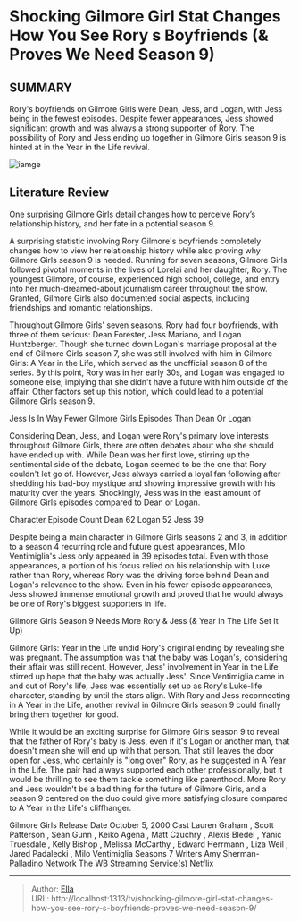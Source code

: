 # Shocking Gilmore Girl Stat Changes How You See Rory s Boyfriends (&amp; Proves We Need Season 9)


## SUMMARY 



  Rory&#39;s boyfriends on Gilmore Girls were Dean, Jess, and Logan, with Jess being in the fewest episodes.   Despite fewer appearances, Jess showed significant growth and was always a strong supporter of Rory.   The possibility of Rory and Jess ending up together in Gilmore Girls season 9 is hinted at in the Year in the Life revival.  

![iamge](https://static1.srcdn.com/wordpress/wp-content/uploads/2023/12/shocking-gilmore-girl-stat-changes-how-you-see-rory-s-boyfriends-proves-we-need-season-9.jpg)

## Literature Review
One surprising Gilmore Girls detail changes how to perceive Rory’s relationship history, and her fate in a potential season 9.




A surprising statistic involving Rory Gilmore&#39;s boyfriends completely changes how to view her relationship history while also proving why Gilmore Girls season 9 is needed. Running for seven seasons, Gilmore Girls followed pivotal moments in the lives of Lorelai and her daughter, Rory. The youngest Gilmore, of course, experienced high school, college, and entry into her much-dreamed-about journalism career throughout the show. Granted, Gilmore Girls also documented social aspects, including friendships and romantic relationships.




Throughout Gilmore Girls&#39; seven seasons, Rory had four boyfriends, with three of them serious: Dean Forester, Jess Mariano, and Logan Huntzberger. Though she turned down Logan&#39;s marriage proposal at the end of Gilmore Girls season 7, she was still involved with him in Gilmore Girls: A Year in the Life, which served as the unofficial season 8 of the series. By this point, Rory was in her early 30s, and Logan was engaged to someone else, implying that she didn&#39;t have a future with him outside of the affair. Other factors set up this notion, which could lead to a potential Gilmore Girls season 9.


 Jess Is In Way Fewer Gilmore Girls Episodes Than Dean Or Logan 
         

Considering Dean, Jess, and Logan were Rory&#39;s primary love interests throughout Gilmore Girls, there are often debates about who she should have ended up with. While Dean was her first love, stirring up the sentimental side of the debate, Logan seemed to be the one that Rory couldn&#39;t let go of. However, Jess always carried a loyal fan following after shedding his bad-boy mystique and showing impressive growth with his maturity over the years. Shockingly, Jess was in the least amount of Gilmore Girls episodes compared to Dean or Logan.




 Character  Episode Count   Dean  62   Logan  52   Jess  39   



Despite being a main character in Gilmore Girls seasons 2 and 3, in addition to a season 4 recurring role and future guest appearances, Milo Ventimiglia&#39;s Jess only appeared in 39 episodes total. Even with those appearances, a portion of his focus relied on his relationship with Luke rather than Rory, whereas Rory was the driving force behind Dean and Logan&#39;s relevance to the show. Even in his fewer episode appearances, Jess showed immense emotional growth and proved that he would always be one of Rory&#39;s biggest supporters in life.



 Gilmore Girls Season 9 Needs More Rory &amp; Jess (&amp; Year In The Life Set It Up) 
          




Gilmore Girls: Year in the Life undid Rory&#39;s original ending by revealing she was pregnant. The assumption was that the baby was Logan&#39;s, considering their affair was still recent. However, Jess&#39; involvement in Year in the Life stirred up hope that the baby was actually Jess&#39;. Since Ventimiglia came in and out of Rory&#39;s life, Jess was essentially set up as Rory&#39;s Luke-life character, standing by until the stars align. With Rory and Jess reconnecting in A Year in the Life, another revival in Gilmore Girls season 9 could finally bring them together for good.

While it would be an exciting surprise for Gilmore Girls season 9 to reveal that the father of Rory&#39;s baby is Jess, even if it&#39;s Logan or another man, that doesn&#39;t mean she will end up with that person. That still leaves the door open for Jess, who certainly is &#34;long over&#34; Rory, as he suggested in A Year in the Life. The pair had always supported each other professionally, but it would be thrilling to see them tackle something like parenthood. More Rory and Jess wouldn&#39;t be a bad thing for the future of Gilmore Girls, and a season 9 centered on the duo could give more satisfying closure compared to A Year in the Life&#39;s cliffhanger.




  Gilmore Girls   Release Date   October 5, 2000    Cast   Lauren Graham , Scott Patterson , Sean Gunn , Keiko Agena , Matt Czuchry , Alexis Bledel , Yanic Truesdale , Kelly Bishop , Melissa McCarthy , Edward Herrmann , Liza Weil , Jared Padalecki , Milo Ventimiglia    Seasons   7    Writers   Amy Sherman-Palladino    Network   The WB    Streaming Service(s)   Netflix       


---

> Author: [Ella](https://instagram.hk.cn/)  
> URL: http://localhost:1313/tv/shocking-gilmore-girl-stat-changes-how-you-see-rory-s-boyfriends-proves-we-need-season-9/  


